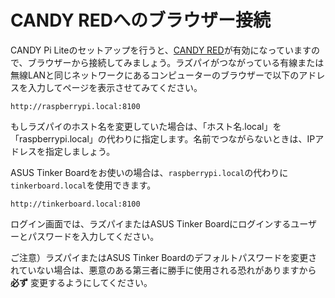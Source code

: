 <!-- toc -->

# CANDY REDへのブラウザー接続

CANDY Pi Liteのセットアップを行うと、[CANDY RED](https://github.com/CANDY-LINE/candy-red)が有効になっていますので、ブラウザーから接続してみましょう。ラズパイがつながっている有線または無線LANと同じネットワークにあるコンピューターのブラウザーで以下のアドレスを入力してページを表示させてみてください。
```
http://raspberrypi.local:8100
```
もしラズパイのホスト名を変更していた場合は、「ホスト名.local」を「raspberrypi.local」の代わりに指定します。名前でつながらないときは、IPアドレスを指定しましょう。

ASUS Tinker Boardをお使いの場合は、`raspberrypi.local`の代わりに`tinkerboard.local`を使用できます。
```
http://tinkerboard.local:8100
```

ログイン画面では、ラズパイまたはASUS Tinker Boardにログインするユーザーとパスワードを入力してください。

ご注意）ラズパイまたはASUS Tinker Boardのデフォルトパスワードを変更されていない場合は、悪意のある第三者に勝手に使用される恐れがありますから **必ず** 変更するようにしてください。
